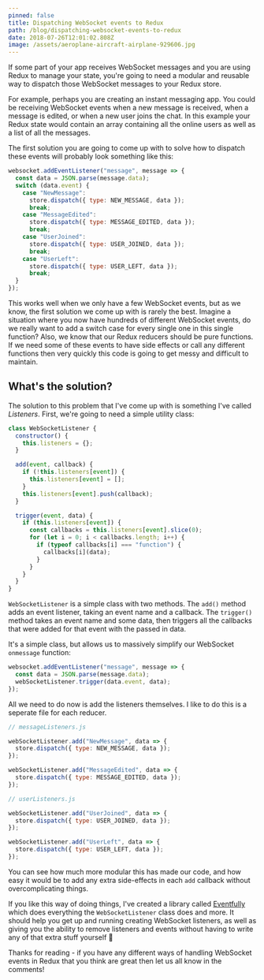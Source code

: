 ```yaml
---
pinned: false
title: Dispatching WebSocket events to Redux
path: /blog/dispatching-websocket-events-to-redux
date: 2018-07-26T12:01:02.808Z
image: /assets/aeroplane-aircraft-airplane-929606.jpg
---
```

If some part of your app receives WebSocket messages and you are using Redux to manage your state, you're going to need a modular and reusable way to dispatch those WebSocket messages to your Redux store.

For example, perhaps you are creating an instant messaging app. You could be receiving WebSocket events when a new message is received, when a message is edited, or when a new user joins the chat. In this example your Redux state would contain an array containing all the online users as well as a list of all the messages.

The first solution you are going to come up with to solve how to dispatch these events will probably look something like this:

```js
websocket.addEventListener("message", message => {
  const data = JSON.parse(message.data);
  switch (data.event) {
    case "NewMessage":
      store.dispatch({ type: NEW_MESSAGE, data });
      break;
    case "MessageEdited":
      store.dispatch({ type: MESSAGE_EDITED, data });
      break;
    case "UserJoined":
      store.dispatch({ type: USER_JOINED, data });
      break;
    case "UserLeft":
      store.dispatch({ type: USER_LEFT, data });
      break;
  }
});
```

This works well when we only have a few WebSocket events, but as we know, the first solution we come up with is rarely the best. Imagine a situation where you now have hundreds of different WebSocket events, do we really want to add a switch case for every single one in this single function? Also, we know that our Redux reducers should be pure functions. If we need some of these events to have side effects or call any different functions then very quickly this code is going to get messy and difficult to maintain.

## What's the solution?

The solution to this problem that I've come up with is something I've called _Listeners_. First, we're going to need a simple utility class:

```js
class WebSocketListener {
  constructor() {
    this.listeners = {};
  }

  add(event, callback) {
    if (!this.listeners[event]) {
      this.listeners[event] = [];
    }
    this.listeners[event].push(callback);
  }

  trigger(event, data) {
    if (this.listeners[event]) {
      const callbacks = this.listeners[event].slice(0);
      for (let i = 0; i < callbacks.length; i++) {
        if (typeof callbacks[i] === "function") {
          callbacks[i](data);
        }
      }
    }
  }
}
```

`WebSocketListener` is a simple class with two methods. The `add()` method adds an event listener, taking an event name and a callback. The `trigger()` method takes an event name and some data, then triggers all the callbacks that were added for that event with the passed in data.

It's a simple class, but allows us to massively simplify our WebSocket `onmessage` function:

```js
websocket.addEventListener("message", message => {
  const data = JSON.parse(message.data);
  webSocketListener.trigger(data.event, data);
});
```

All we need to do now is add the listeners themselves. I like to do this is a seperate file for each reducer.

```js
// messageListeners.js

webSocketListener.add("NewMessage", data => {
  store.dispatch({ type: NEW_MESSAGE, data });
});

webSocketListener.add("MessageEdited", data => {
  store.dispatch({ type: MESSAGE_EDITED, data });
});
```

```js
// userListeners.js

webSocketListener.add("UserJoined", data => {
  store.dispatch({ type: USER_JOINED, data });
});

webSocketListener.add("UserLeft", data => {
  store.dispatch({ type: USER_LEFT, data });
});
```

You can see how much more modular this has made our code, and how easy it would be to add any extra side-effects in each `add` callback without overcomplicating things.

If you like this way of doing things, I've created a library called [Eventfully](https://github.com/bhnywl/eventfully) which does everything the `WebSocketListener` class does and more. It should help you get up and running creating WebSocket listeners, as well as giving you the ability to remove listeners and events without having to write any of that extra stuff yourself 🙂

Thanks for reading - if you have any different ways of handling WebSocket events in Redux that you think are great then let us all know in the comments!
